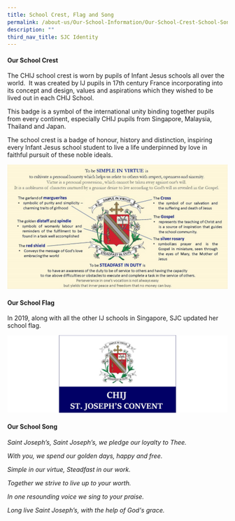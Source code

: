 ```yaml
---
title: School Crest, Flag and Song
permalink: /about-us/Our-School-Information/Our-School-Crest-School-Song-and-School-Flag/
description: ""
third_nav_title: SJC Identity
---
```

#### **Our School Crest** 

The CHIJ school crest is worn by pupils of Infant Jesus schools all over the world.  It was created by IJ pupils in 17th century France incorporating into its concept and design, values and aspirations which they wished to be lived out in each CHIJ School. 

This badge is a symbol of the international unity binding together pupils from every continent, especially CHIJ pupils from Singapore, Malaysia, Thailand and Japan.

The school crest is a badge of honour, history and distinction, inspiring every Infant Jesus school student to live a life underpinned by love in faithful pursuit of these noble ideals.

![](/images/About%20us/SJC%20Identity/Our%20School%20Crest,%20Song%20&%20Flag/OurSchoolBadge.jpg)

#### **Our School Flag**

In 2019, along with all the other IJ schools in Singapore, SJC updated her school flag.

![](/images/About%20us/SJC%20Identity/Our%20School%20Crest,%20Song%20&%20Flag/schoolflags.jpg)

#### **Our School Song**

*Saint Joseph’s, Saint Joseph’s, we pledge our loyalty to Thee.*

*With you, we spend our golden days, happy and free.*

*Simple in our virtue, Steadfast in our work.*

*Together we strive to live up to your worth.*

*In one resounding voice we sing to your praise.*

*Long live Saint Joseph’s, with the help of God's grace.*



